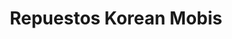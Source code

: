 ---
title: "Repuestos Korean Mobis"
url: /quito/repuestos-korean-mobis/
shop: reparación de automóviles
---